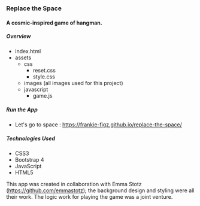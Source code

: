 ### **Replace the Space**
#### A cosmic-inspired game of hangman.

##### Overview
* index.html
* assets
  * css
    * reset.css
    * style.css
  * images (all images used for this project)
  * javascript
    * game.js

##### Run the App
* Let's go to space : https://frankie-figz.github.io/replace-the-space/

##### Technologies Used
* CSS3
* Bootstrap 4
* JavaScript
* HTML5

This app was created in collaboration with Emma Stotz (https://github.com/emmastotz); the background design and styling were all their work. The logic work for playing the game was a joint venture.